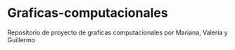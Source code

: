 # Graficas-computacionales
Repositorio de proyecto de graficas computacionales por Mariana, Valeria y Guillermo
